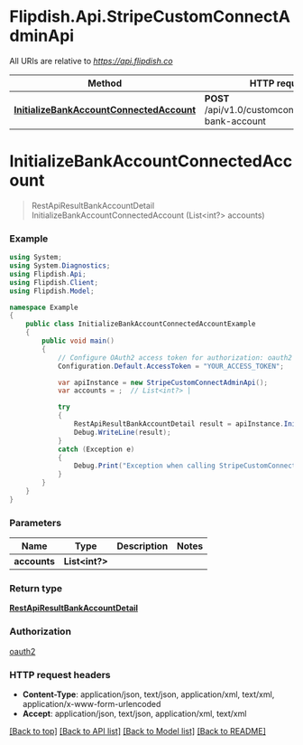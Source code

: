 # Flipdish.Api.StripeCustomConnectAdminApi

All URIs are relative to *https://api.flipdish.co*

Method | HTTP request | Description
------------- | ------------- | -------------
[**InitializeBankAccountConnectedAccount**](StripeCustomConnectAdminApi.md#initializebankaccountconnectedaccount) | **POST** /api/v1.0/customconnect/initialize-bank-account | 


<a name="initializebankaccountconnectedaccount"></a>
# **InitializeBankAccountConnectedAccount**
> RestApiResultBankAccountDetail InitializeBankAccountConnectedAccount (List<int?> accounts)



### Example
```csharp
using System;
using System.Diagnostics;
using Flipdish.Api;
using Flipdish.Client;
using Flipdish.Model;

namespace Example
{
    public class InitializeBankAccountConnectedAccountExample
    {
        public void main()
        {
            // Configure OAuth2 access token for authorization: oauth2
            Configuration.Default.AccessToken = "YOUR_ACCESS_TOKEN";

            var apiInstance = new StripeCustomConnectAdminApi();
            var accounts = ;  // List<int?> | 

            try
            {
                RestApiResultBankAccountDetail result = apiInstance.InitializeBankAccountConnectedAccount(accounts);
                Debug.WriteLine(result);
            }
            catch (Exception e)
            {
                Debug.Print("Exception when calling StripeCustomConnectAdminApi.InitializeBankAccountConnectedAccount: " + e.Message );
            }
        }
    }
}
```

### Parameters

Name | Type | Description  | Notes
------------- | ------------- | ------------- | -------------
 **accounts** | **List&lt;int?&gt;**|  | 

### Return type

[**RestApiResultBankAccountDetail**](RestApiResultBankAccountDetail.md)

### Authorization

[oauth2](../README.md#oauth2)

### HTTP request headers

 - **Content-Type**: application/json, text/json, application/xml, text/xml, application/x-www-form-urlencoded
 - **Accept**: application/json, text/json, application/xml, text/xml

[[Back to top]](#) [[Back to API list]](../README.md#documentation-for-api-endpoints) [[Back to Model list]](../README.md#documentation-for-models) [[Back to README]](../README.md)


